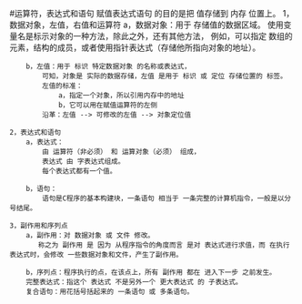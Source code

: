 #运算符，表达式和语句
    赋值表达式语句 的目的是把 值存储到 内存 位置上。
    1，数据对象，左值，右值和运算符
        a，数据对象：用于 存储值的数据区域。
            使用变量名是标示对象的一种方法，除此之外，还有其他方法，
            例如，可以指定 数组的元素，结构的成员，或者使用指针表达式（存储他所指向对象的地址）。

        b，左值：用于 标识 特定数据对象 的名称或表达式，
            可知，对象是 实际的数据存储，左值 是用于 标识 或 定位 存储位置的 标签。
            左值的标准：
                a，指定一个对象，所以引用内存中的地址
                b，它可以用在赋值运算符的左侧
            沿革：左值 --> 可修改的左值 --> 对象定位值

    2，表达式和语句
        a，表达式：
            由 运算符（非必须） 和 运算对象（必须） 组成，
            表达式 由 字表达式组成。
            每个表达式都有一个值。

        b，语句：
            语句是C程序的基本构建块，一条语句 相当于 一条完整的计算机指令，一般是以分号结尾。

    3，副作用和序列点
        a，副作用：对 数据对象 或 文件 修改。
           称之为 副作用 是 因为 从程序指令的角度而言 是对 表达式进行求值，而 在执行表达式时，会修改 一些数据对象和文件，产生了副作用。

        b，序列点：程序执行的点，在该点上，所有 副作用 都在 进入下一步 之前发生。
        完整表达式：指这个 表达式 不是另外一个 更大表达式 的 子表达式。
        复合语句：用花括号括起来的 一条语句 或 多条语句。

